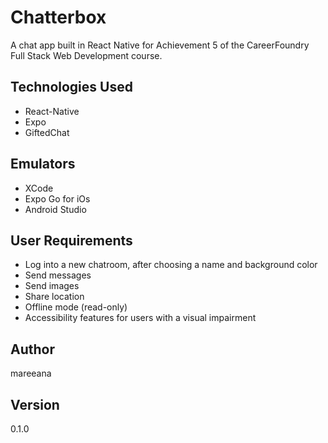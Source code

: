 # Chatterbox

A chat app built in React Native for Achievement 5 of the CareerFoundry Full Stack Web Development course.

## Technologies Used
- React-Native
- Expo
- GiftedChat

## Emulators
- XCode
- Expo Go for iOs
- Android Studio

## User Requirements
- Log into a new chatroom, after choosing a name and background color
- Send messages
- Send images
- Share location
- Offline mode (read-only)
- Accessibility features for users with a visual impairment

## Author
mareeana

## Version
0.1.0